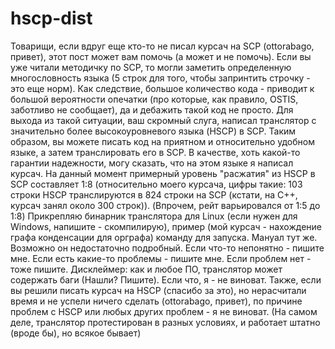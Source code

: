 # hscp-dist
Товарищи, если вдруг еще кто-то не писал курсач на SCP (ottorabago, привет), этот пост может вам помочь (а может и не помочь). 
Если вы уже читали методичку по SCP, то могли заметить определенную многословность языка (5 строк для того, чтобы запринтить строчку - это еще норм). 
Как следствие, большое количество кода - приводит к большой вероятности опечатки (про которые, как правило, OSTIS, заботливо не сообщает), да и дебажить такой код не просто.
Для выхода из такой ситуации, ваш скромный слуга, написал транслятор с значительно более высокоуровневого языка (HSCP) в SCP. 
Таким образом, вы можете писать код на приятном и относительно удобном языке, а затем транслировать его в SCP. 
В качестве, хоть какой-то гарантии надежности, могу сказать, что на этом языке я написал курсач.
На данный момент примерный уровень "расжатия" из HSCP в SCP составляет 1:8 (относительно моего курсача, цифры такие: 103 строки HSCP транслируются в 824 строки на SCP (кстати, на C++, курсач занял около 300 строк)). 
(Впрочем, рейт варьировался от 1:5 до 1:8)
Прикрепляю бинарник транслятора для Linux (если нужен для Windows, напишите - скомпилирую), пример (мой курсач - нахождение графа конденсации для орграфа) команду для запуска. 
Мануал тут же. 
Возможно он недостаточно подробный. Если что-то непонятно - пишите мне. Если есть какие-то проблемы - пишите мне. 
Если проблем нет - тоже пишите.
Дисклеймер: как и любое ПО, транслятор может содержать баги (Нашли? Пишите). 
Если что, я - не виноват. Также, если вы решили писать курсач на HSCP (спасибо за это), но нерасчитали время и не успели ничего сделать (ottorabago, привет), по причине проблем с HSCP или любых других проблем - я не виноват. (На самом деле, транслятор протестирован в разных условиях, и работает штатно (вроде бы), но всякое бывает)
